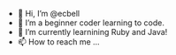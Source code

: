 - 👋 Hi, I’m @ecbell
- 👀 I’m a beginner coder learning to code. 
- 🌱 I’m currently learnining Ruby and Java!
- 📫 How to reach me ...

<!---
ecbell/ecbell is a ✨ special ✨ repository because its `README.md` (this file) appears on your GitHub profile.
You can click the Preview link to take a look at your changes.
--->
